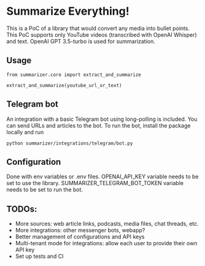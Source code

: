 # Summarize Everything!

This is a PoC of a library that would convert any media into bullet points.
This PoC supports only YouTube videos (transcribed with OpenAI Whisper) and text.
OpenAI GPT 3.5-turbo is used for summarization.

## Usage
```:python
from summarizer.core import extract_and_summarize

extract_and_summarize(youtube_url_or_text)
```

## Telegram bot
An integration with a basic Telegram bot using long-polling is included. 
You can send URLs and articles to the bot. To run the bot, install the package locally
and run
```
python summarizer/integrations/telegram/bot.py
```

## Configuration
Done with env variables or .env files. OPENAI_API_KEY variable needs to be set to use the library.
SUMMARIZER_TELEGRAM_BOT_TOKEN variable needs to be set to run the bot.

## TODOs:
- More sources: web article links, podcasts, media files, chat threads, etc.
- More integrations: other messenger bots, webapp?
- Better management of configurations and API keys
- Multi-tenant mode for integrations: allow each user to provide their own API key
- Set up tests and CI
